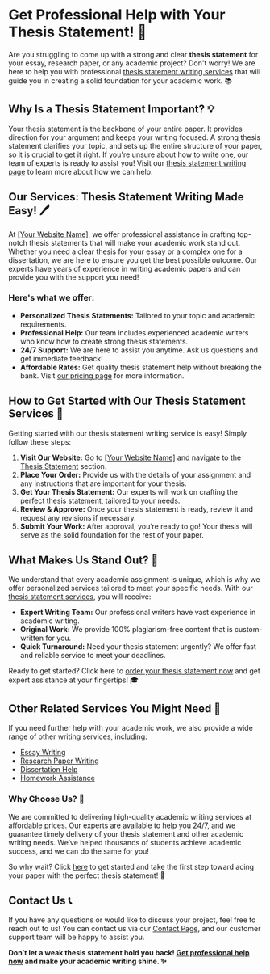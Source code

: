 # Get Professional Help with Your Thesis Statement! 🚀

Are you struggling to come up with a strong and clear **thesis statement** for your essay, research paper, or any academic project? Don't worry! We are here to help you with professional [thesis statement writing services](https://tinyurl.com/topessay?keyword=thesis+statement+about) that will guide you in creating a solid foundation for your academic work. 📚

## Why Is a Thesis Statement Important? 💡

Your thesis statement is the backbone of your entire paper. It provides direction for your argument and keeps your writing focused. A strong thesis statement clarifies your topic, and sets up the entire structure of your paper, so it is crucial to get it right. If you're unsure about how to write one, our team of experts is ready to assist you! Visit our [thesis statement writing page](https://tinyurl.com/topessay?keyword=thesis+statement+about) to learn more about how we can help.

## Our Services: Thesis Statement Writing Made Easy! 🖊️

At [[Your Website Name]](https://tinyurl.com/topessay?keyword=thesis+statement+about), we offer professional assistance in crafting top-notch thesis statements that will make your academic work stand out. Whether you need a clear thesis for your essay or a complex one for a dissertation, we are here to ensure you get the best possible outcome. Our experts have years of experience in writing academic papers and can provide you with the support you need!

### Here's what we offer:

- **Personalized Thesis Statements:** Tailored to your topic and academic requirements.
- **Professional Help:** Our team includes experienced academic writers who know how to create strong thesis statements.
- **24/7 Support:** We are here to assist you anytime. Ask us questions and get immediate feedback!
- **Affordable Rates:** Get quality thesis statement help without breaking the bank. Visit [our pricing page](https://tinyurl.com/topessay?keyword=thesis+statement+about) for more information.

## How to Get Started with Our Thesis Statement Services 🎯

Getting started with our thesis statement writing service is easy! Simply follow these steps:

1. **Visit Our Website:** Go to [[Your Website Name]](https://tinyurl.com/topessay?keyword=thesis+statement+about) and navigate to the [Thesis Statement](https://tinyurl.com/topessay?keyword=thesis+statement+about) section.
2. **Place Your Order:** Provide us with the details of your assignment and any instructions that are important for your thesis.
3. **Get Your Thesis Statement:** Our experts will work on crafting the perfect thesis statement, tailored to your needs.
4. **Review & Approve:** Once your thesis statement is ready, review it and request any revisions if necessary.
5. **Submit Your Work:** After approval, you’re ready to go! Your thesis will serve as the solid foundation for the rest of your paper.

## What Makes Us Stand Out? 🌟

We understand that every academic assignment is unique, which is why we offer personalized services tailored to meet your specific needs. With our [thesis statement services](https://tinyurl.com/topessay?keyword=thesis+statement+about), you will receive:

- **Expert Writing Team:** Our professional writers have vast experience in academic writing.
- **Original Work:** We provide 100% plagiarism-free content that is custom-written for you.
- **Quick Turnaround:** Need your thesis statement urgently? We offer fast and reliable service to meet your deadlines.

Ready to get started? Click here to [order your thesis statement now](https://tinyurl.com/topessay?keyword=thesis+statement+about) and get expert assistance at your fingertips! 🎓

## Other Related Services You Might Need 📖

If you need further help with your academic work, we also provide a wide range of other writing services, including:

- [Essay Writing](https://tinyurl.com/topessay?keyword=thesis+statement+about)
- [Research Paper Writing](https://tinyurl.com/topessay?keyword=thesis+statement+about)
- [Dissertation Help](https://tinyurl.com/topessay?keyword=thesis+statement+about)
- [Homework Assistance](https://tinyurl.com/topessay?keyword=thesis+statement+about)

### Why Choose Us? 🤔

We are committed to delivering high-quality academic writing services at affordable prices. Our experts are available to help you 24/7, and we guarantee timely delivery of your thesis statement and other academic writing needs. We’ve helped thousands of students achieve academic success, and we can do the same for you!

So why wait? Click [here](https://tinyurl.com/topessay?keyword=thesis+statement+about) to get started and take the first step toward acing your paper with the perfect thesis statement! 💪

## Contact Us 📞

If you have any questions or would like to discuss your project, feel free to reach out to us! You can contact us via our [Contact Page](https://tinyurl.com/topessay?keyword=thesis+statement+about), and our customer support team will be happy to assist you.

**Don’t let a weak thesis statement hold you back! [Get professional help now](https://tinyurl.com/topessay?keyword=thesis+statement+about) and make your academic writing shine. ✨**
